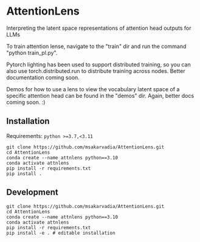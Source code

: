 # AttentionLens
Interpreting the latent space representations of attention head outputs for LLMs

To train attention lense, navigate to the "train" dir and run the command "python train_pl.py".

Pytorch lighting has been used to support distributed training,  so you can also use torch.distributed.run <args> to distribute training across nodes. Better documentation coming soon.


Demos for how to use a lens to view the vocabulary latent space of a specific attention head can be found in the "demos" dir. Again, better docs coming soon. :)

## Installation

Requirements: 
`python >=3.7,<3.11`

```
git clone https://github.com/msakarvadia/AttentionLens.git
cd AttentionLens
conda create --name attnlens python==3.10
conda activate attnlens
pip install -r requirements.txt
pip install .
```

## Development
```
git clone https://github.com/msakarvadia/AttentionLens.git
cd AttentionLens
conda create --name attnlens python==3.10
conda activate attnlens
pip install -r requirements.txt
pip install -e . # editable installation
```
